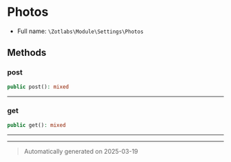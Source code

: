 
# Photos





* Full name: `\Zotlabs\Module\Settings\Photos`




## Methods


### post



```php
public post(): mixed
```












***

### get



```php
public get(): mixed
```












***


***
> Automatically generated on 2025-03-19
